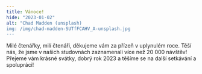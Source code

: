 ```yaml
---
title: Vánoce!
hide: "2023-01-02"
alt: "Chad Madden (unsplash)
img: /img/chad-madden-SUTfFCAHV_A-unsplash.jpg
---
```


Milé čtenářky, milí čtenáři, děkujeme vám za přízeň v uplynulém roce. Těší nás,
že jsme v našich studovnách zaznamenali více než 20 000 návštěv! Přejeme vám
krásné svátky, dobrý rok 2023 a těšíme se na další setkávání a spolupráci!
